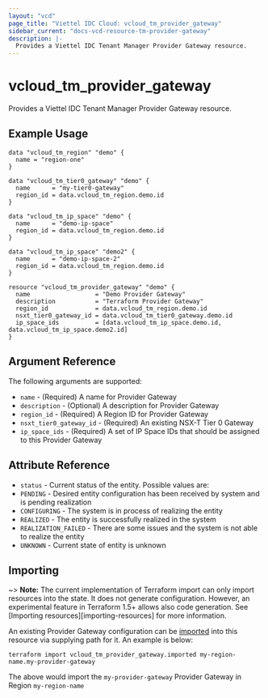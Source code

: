 ```yaml
---
layout: "vcd"
page_title: "Viettel IDC Cloud: vcloud_tm_provider_gateway"
sidebar_current: "docs-vcd-resource-tm-provider-gateway"
description: |-
  Provides a Viettel IDC Tenant Manager Provider Gateway resource.
---
```


# vcloud\_tm\_provider\_gateway

Provides a Viettel IDC Tenant Manager Provider Gateway resource.

## Example Usage

```hcl
data "vcloud_tm_region" "demo" {
  name = "region-one"
}

data "vcloud_tm_tier0_gateway" "demo" {
  name      = "my-tier0-gateway"
  region_id = data.vcloud_tm_region.demo.id
}

data "vcloud_tm_ip_space" "demo" {
  name      = "demo-ip-space"
  region_id = data.vcloud_tm_region.demo.id
}

data "vcloud_tm_ip_space" "demo2" {
  name      = "demo-ip-space-2"
  region_id = data.vcloud_tm_region.demo.id
}

resource "vcloud_tm_provider_gateway" "demo" {
  name                  = "Demo Provider Gateway"
  description           = "Terraform Provider Gateway"
  region_id             = data.vcloud_tm_region.demo.id
  nsxt_tier0_gateway_id = data.vcloud_tm_tier0_gateway.demo.id
  ip_space_ids          = [data.vcloud_tm_ip_space.demo.id, data.vcloud_tm_ip_space.demo2.id]
}
```

## Argument Reference

The following arguments are supported:

* `name` - (Required) A name for Provider Gateway
* `description` - (Optional) A description for Provider Gateway
* `region_id` - (Required) A Region ID for Provider Gateway
* `nsxt_tier0_gateway_id` - (Required) An existing NSX-T Tier 0 Gateway
* `ip_space_ids` - (Required) A set of IP Space IDs that should be assigned to this Provider Gateway

## Attribute Reference

* `status` - Current status of the entity. Possible values are:
 * `PENDING` - Desired entity configuration has been received by system and is pending realization
 * `CONFIGURING` - The system is in process of realizing the entity
 * `REALIZED` - The entity is successfully realized in the system
 * `REALIZATION_FAILED` - There are some issues and the system is not able to realize the entity
 * `UNKNOWN` - Current state of entity is unknown

## Importing

~> **Note:** The current implementation of Terraform import can only import resources into the
state. It does not generate configuration. However, an experimental feature in Terraform 1.5+ allows
also code generation. See [Importing resources][importing-resources] for more information.

An existing Provider Gateway configuration can be [imported][docs-import] into this resource via
supplying path for it. An example is below:

[docs-import]: https://www.terraform.io/docs/import/

```
terraform import vcloud_tm_provider_gateway.imported my-region-name.my-provider-gateway
```

The above would import the `my-provider-gateway` Provider Gateway in Region `my-region-name`
